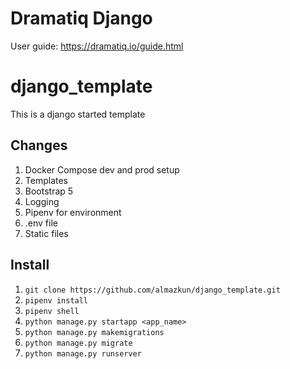 # Dramatiq Django

User guide:
https://dramatiq.io/guide.html




# django_template
This is a django started template

## Changes
1. Docker Compose dev and prod setup
1. Templates 
1. Bootstrap 5
1. Logging
1. Pipenv for environment
1. .env file
1. Static files 


## Install
1. `git clone https://github.com/almazkun/django_template.git`
2. `pipenv install`
3. `pipenv shell`
4. `python manage.py startapp <app_name>`
5. `python manage.py makemigrations`
6. `python manage.py migrate`
7. `python manage.py runserver`
